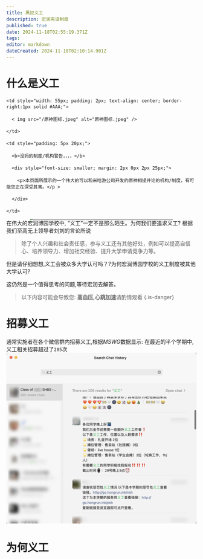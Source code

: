 ```yaml
---
title: 黑奴义工
description: 宏润离谱制度
published: true
date: 2024-11-18T02:55:19.371Z
tags: 
editor: markdown
dateCreated: 2024-11-18T02:10:14.901Z
---
```


# 什么是义工
<style>

  /* 默认浅色模式样式 */

  .custom-table {

    font-size: 95%;

    width: 75%;

    margin: 0 auto -2px auto;

    box-shadow: 0 1px 2px 0 rgba(0,0,0,.14), 0 1px 5px 0 rgba(0,0,0,.12), 0 2px 1px -2px rgba(0,0,0,.2);

    border: 1px #AAA solid;

    border-left: 10px solid #228b22;

    border-collapse: collapse;

    background-color: white;

    color: black;

  }

  /* 深色模式样式 */

  @media (prefers-color-scheme: dark) {

    .custom-table {

      background-color: black;

      color: white;

      border-left: 10px solid #1E90FF;

    }

  }

</style>

<table class="custom-table">

  <tr>

    <td style="width: 55px; padding: 2px; text-align: center; border-right:1px solid #AAA;">

      < img src="/原神图标.jpeg" alt="原神图标.jpeg" />

    </td>

    <td style="padding: 5px 20px;">

      <b>没妈的制度/机构警告，，，，</b>

      <div style="font-size: smaller; margin: 2px 0px 2px 25px;">

        <p>本页面所展示的一个伟大的可以和米哈游公司开发的原神相提并论的机构/制度，有可能您正在深受其害。</p >

      </div>

    </td>

  </tr>

</table>
在伟大的宏润博园学校中, “义工”一定不是那么陌生。为何我们要追求义工? 根据我们至高无上领导者刘刘的言论所说

> 除了个人兴趣和社会责任感，参与义工还有其他好处，例如可以提高自信心、培养领导力、增加社交经验、提升大学申请竞争力等。

但是请仔细想想,义工会被众多大学认可吗？?为何宏润博园学校的义工制度被其他大学认可?

这仍然是一个值得思考的问题,等待宏润去解答。

> 以下内容可能会导致您: **高血压,心跳加速**请酌情观看
{.is-danger}

# 招募义工
通常实施者在各个微信群内招募义工,根据*MSWG*数据显示:
在最近的半个学期中,义工相关招募超过了`205`次
![qq_1731895660145.png](/service-hour/qq_1731895660145.png)

# 为何义工




